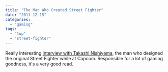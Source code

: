 ```yaml
---
title: "The Man Who Created Street Fighter"
date: "2011-12-15"
categories: 
  - "gaming"
tags: 
  - "1up"
  - "street-fighter"
---
```


Really interesting [interview with Takashi Nishiyama](http://www.1up.com/features/the-man-who-created-street-fighter), the man who designed the original Street Fighter while at Capcom. Responsible for a lot of gaming goodness, it's a very good read.
